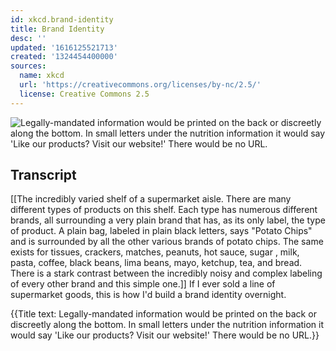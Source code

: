 ```yaml
---
id: xkcd.brand-identity
title: Brand Identity
desc: ''
updated: '1616125521713'
created: '1324454400000'
sources:
  name: xkcd
  url: 'https://creativecommons.org/licenses/by-nc/2.5/'
  license: Creative Commons 2.5
---
```

![Legally-mandated information would be printed on the back or discreetly along the bottom. In small letters under the nutrition information it would say 'Like our products? Visit our website!' There would be no URL.](https://imgs.xkcd.com/comics/brand_identity.png)

## Transcript
[[The incredibly varied shelf of a supermarket aisle.  There are many different types of products on this shelf.  Each type has numerous different brands, all surrounding a very plain brand that has, as its only label, the type of product.  A plain bag, labeled in plain black letters, says "Potato Chips" and is surrounded by all the other various brands of potato chips.  The same exists for tissues, crackers, matches, peanuts, hot sauce, sugar , milk, pasta, coffee, black beans, lima beans, mayo, ketchup, tea, and bread.  There is a stark contrast between the incredibly noisy and complex labeling of every other brand and this simple one.]]
If I ever sold a line of supermarket goods, this is how I'd build a brand identity overnight.


{{Title text: Legally-mandated information would be printed on the back or discreetly along the bottom. In small letters under the nutrition information it would say 'Like our products? Visit our website!' There would be no URL.}}
